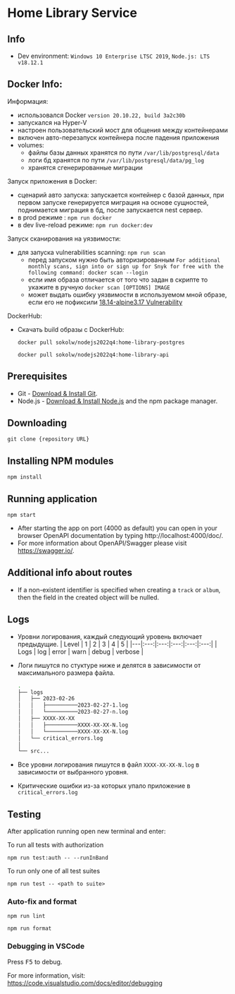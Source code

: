 # Home Library Service

## Info

- Dev environment: `Windows 10 Enterprise LTSC 2019`, `Node.js: LTS v18.12.1`

## Docker Info:

Информация:
  - использовался Docker `version 20.10.22, build 3a2c30b`
  - запускался на Hyper-V
  - настроен пользовательский мост для общения между контейнерами
  - включен авто-перезапуск контейнера после падения приложения
  - volumes:
    - файлы базы данных хранятся по пути `/var/lib/postgresql/data`
    - логи бд хранятся по пути `/var/lib/postgresql/data/pg_log`
    - хранятся сгенерированные миграции

Запуск приложения в Docker:
  - сценарий авто запуска: запускается контейнер с базой данныx, при первом запуcке генерируется миграция на основе сущностей, поднимается миграция в бд, после запускается nest сервер.
  - в prod режиме : `npm run docker`
  - в dev live-reload режиме: `npm run docker:dev`

Запуск сканирования на уязвимости:
  - для запуска vulnerabilities scanning: `npm run scan`
    - перед запуском нужно быть авторизированным `For additional monthly scans, sign into or sign up for Snyk for free with the following command: docker scan --login`
    - если имя образа отличается от того что задан в скрипте то укажите в ручную `docker scan [OPTIONS] IMAGE`
    - может выдать ошибку уязвимости в используемом мной образе, если его не пофиксили [18.14-alpine3.17 Vulnerability](https://dso.docker.com/images/node/digests/sha256:f8f6e351b184217e007918f27f821cb005a12826452cd6d7399920231a47ffac)

DockerHub:
  - Скачать build образы с DockerHub:
    ```
    docker pull sokolw/nodejs2022q4:home-library-postgres
    ```
    ```
    docker pull sokolw/nodejs2022q4:home-library-api
    ```

## Prerequisites

- Git - [Download & Install Git](https://git-scm.com/downloads).
- Node.js - [Download & Install Node.js](https://nodejs.org/en/download/) and the npm package manager.

## Downloading

```
git clone {repository URL}
```

## Installing NPM modules

```
npm install
```

## Running application

```
npm start
```

- After starting the app on port (4000 as default) you can open
in your browser OpenAPI documentation by typing http://localhost:4000/doc/.
- For more information about OpenAPI/Swagger please visit https://swagger.io/.

## Additional info about routes

- If a non-existent identifier is specified when creating a `track` or `album`, 
then the field in the created object will be nulled.

## Logs

- Уровни логирования, каждый следующий уровень включает предыдущие.
  | Level | 1 | 2 | 3 | 4 | 5 |
  |---|:---:|:---:|:---:|:---:|:---:|
  | Logs | log | error | warn | debug | verbose |

- Логи пишутся по стуктуре ниже и делятся в зависимости от максимального размера файла.
  ```bash
  .
  ├── logs
  │   ├── 2023-02-26
  │   │   ├──────────2023-02-27-1.log
  │   │   └──────────2023-02-27-n.log
  │   ├── XXXX-XX-XX
  │   │   ├──────────XXXX-XX-XX-N.log
  │   │   └──────────XXXX-XX-XX-N.log
  │   └── critical_errors.log
  │
  └── src...
  ```

- Все уровни логирования пишутся в файл `XXXX-XX-XX-N.log` в зависимости от выбранного уровня.
- Критические ошибки из-за которых упало приложение в `critical_errors.log`

## Testing

After application running open new terminal and enter:

To run all tests with authorization

```
npm run test:auth -- --runInBand
```

To run only one of all test suites

```
npm run test -- <path to suite>
```

### Auto-fix and format

```
npm run lint
```

```
npm run format
```

### Debugging in VSCode

Press <kbd>F5</kbd> to debug.

For more information, visit: https://code.visualstudio.com/docs/editor/debugging



